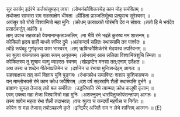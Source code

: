 

  
सुर कार्यम् इदंरंभे कर्तव्यंसुमहत् त्वया ।लोभनंकौशिकस्येह काम मोह समंवितम्  ॥   
तथोक्ता साप्सरा राम सहस्राक्षेण धीमता ।व्रीडिता प्राञ्जलिर्भूत्वा प्रत्युवाच सुरेश्वरम्  ॥   
अयंसुर पते घोरो विश्वामित्रो महा मुनिः ।क्रोधम् उत्स्रक्ष्यते घोरंमयि देव न संशयः ।ततो हि मे भयंदेव प्रसादंकर्तुम् अर्हसि  ॥   
ताम् उवाच सहस्राक्षो वेपमानाम्कृताञ्जलिम् ।मा भैषि रंभे भद्रंते कुरुष्व मम शासनम्  ॥   
कोकिलो हृदय ग्राही माधवे रुचिर द्रुमे ।अहंकन्दर्प सहितः स्थास्यामि तव पार्श्वतः  ॥   
त्वंहि रूपंबहु गुणंकृत्वा परम भास्वरम् ।तम् ऋषिम्कौशिकंरंभे भेदयस्व तपस्विनम्  ॥   
सा श्रुत्वा वचनंतस्य कृत्वा रूपम् अनुत्तमम् ।लोभयाम् आस ललिता विश्वामित्रंशुचि स्मिता  ॥   
कोकिलस्य तु शुश्राव वल्गु व्याहरतः स्वनम् ।संप्रहृष्टेन मनसा तत;एनाम् उदैक्षत  ॥   
अथ तस्य च शब्देन गीतेनाप्रतिमेन च ।दर्शनेन च रंभाया मुनिःसन्देहम् आगतः  ॥   
सहस्राक्षस्य तत् कर्म विज्ञाय मुनि पुङ्गवः ।रंभाम्क्रोध समाविष्टः शशाप कुशिकात्मजः  ॥   
यन् माम्लोभयसे रंभे काम क्रोध जयैषिणम् ।दश वर्ष सहस्राणि शैली स्थास्यसि दुर्भगे  ॥   
ब्राह्मणः सुमहा तेजास् तपो बल समंवितः ।उद्धरिष्यति रंभे त्वाम्मत् क्रोध कलुषी कृताम्  ॥   
एवम् उक्त्वा महा तेजा विश्वामित्रो महा मुनिः ।अशक्नुवन् धारयितुम्कोपंसन्तापम् आगतः  ॥   
तस्य शापेन महता रंभा शैली तदाभवत् ।वचः श्रुत्वा च कन्दर्पो महर्षेःस च निर्गतः  ॥   
कोपेन स महा तेजास् तपोऽपहरणे कृते ।इन्द्रियैर् अजितै राम न लेभे शान्तिम् आत्मनः  ॥ (E)  
